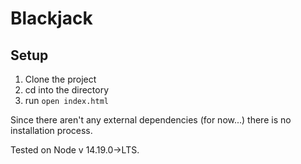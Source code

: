 # Blackjack

## Setup
1. Clone the project
2. cd into the directory
3. run `open index.html`

Since there aren't any external dependencies (for now...) there is no installation process. 

Tested on Node v 14.19.0->LTS.

